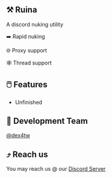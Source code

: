 ## ⚒️ Ruina
A discord nuking utility
<p>➡️ Rapid nuking</p>
<p>🌐 Proxy support</p>
<p>🕸️ Thread support</p>

## 🖱️ Features
- Unfinished

## 👤 Development Team
[@dex4tw](https://github.com/dex4tw)

## ⤴️ Reach us
You may reach us @ our [Discord Server](https://discord.gg/subdomain)

